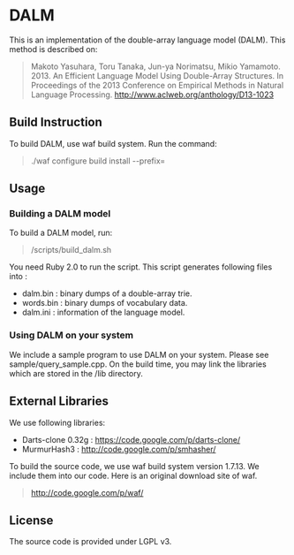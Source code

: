 # DALM

This is an implementation of the double-array language model (DALM).
This method is described on:
> Makoto Yasuhara, Toru Tanaka, Jun-ya Norimatsu, Mikio Yamamoto. 2013. An Efficient Language Model Using Double-Array Structures. In Proceedings of the 2013 Conference on Empirical Methods in Natural Language Processing.
> http://www.aclweb.org/anthology/D13-1023

## Build Instruction
To build DALM, use waf build system.
Run the command:
> ./waf configure build install --prefix=<install dir>

## Usage
### Building a DALM model
To build a DALM model, run:
> <install dir>/scripts/build_dalm.sh <ARPA File> <Division Number> <Output Directory>

You need Ruby 2.0 to run the script.
This script generates following files into <Output Directory>:
- dalm.bin : binary dumps of a double-array trie.
- words.bin : binary dumps of vocabulary data.
- dalm.ini : information of the language model.

### Using DALM on your system
We include a sample program to use DALM on your system.
Please see sample/query_sample.cpp.
On the build time, you may link the libraries which are stored in the <install dir>/lib directory.

## External Libraries
We use following libraries:
- Darts-clone 0.32g : https://code.google.com/p/darts-clone/
- MurmurHash3 : http://code.google.com/p/smhasher/

To build the source code, we use waf build system version 1.7.13.
We include them into our code.
Here is an original download site of waf.
> http://code.google.com/p/waf/

## License
The source code is provided under LGPL v3.
